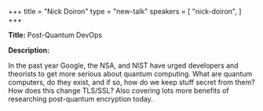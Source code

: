 +++
title = "Nick Doiron"
type = "new-talk"
speakers = [
        "nick-doiron",
]
+++
<div class="span-15  ">
  <div class="span-15  last ">
  <p><strong>Title:</strong>
Post-Quantum DevOps
</p>

<p><strong>Description:</strong></p>

<p>
In the past year Google, the NSA, and NIST have urged developers and theorists to get more serious about quantum computing. What are quantum computers, do they exist, and if so, how do we keep stuff secret from them? How does this change TLS/SSL? Also covering lots more benefits of researching post-quantum encryption today.
</p>
<p>

  </div>
</div>